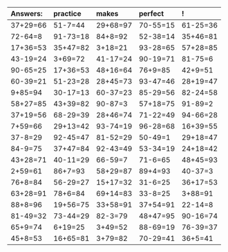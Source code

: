 | Answers: | practice | makes | perfect | ! |
| :--- | :--- | :--- | :--- | :--- |
| 37+29=66 | 51-7=44 | 29+68=97 | 70-55=15 | 61-25=36 | 
| 72-64=8 | 91-73=18 | 84+8=92 | 52-38=14 | 35+46=81 | 
| 17+36=53 | 35+47=82 | 3+18=21 | 93-28=65 | 57+28=85 | 
| 43-19=24 | 3+69=72 | 41-17=24 | 90-19=71 | 81-75=6 | 
| 90-65=25 | 17+36=53 | 48+16=64 | 76+9=85 | 42+9=51 | 
| 60-39=21 | 51-23=28 | 28+45=73 | 93-47=46 | 28+19=47 | 
| 9+85=94 | 30-17=13 | 60-37=23 | 85-29=56 | 82-24=58 | 
| 58+27=85 | 43+39=82 | 90-87=3 | 57+18=75 | 91-89=2 | 
| 37+19=56 | 68-29=39 | 28+46=74 | 71-22=49 | 94-66=28 | 
| 7+59=66 | 29+13=42 | 93-74=19 | 96-28=68 | 16+39=55 | 
| 37-8=29 | 92-45=47 | 81-52=29 | 50-49=1 | 29+18=47 | 
| 84-9=75 | 37+47=84 | 92-43=49 | 53-34=19 | 24+18=42 | 
| 43+28=71 | 40-11=29 | 66-59=7 | 71-6=65 | 48+45=93 | 
| 2+59=61 | 86+7=93 | 58+29=87 | 89+4=93 | 40-37=3 | 
| 76+8=84 | 56-29=27 | 15+17=32 | 31-6=25 | 36+17=53 | 
| 63+28=91 | 78+6=84 | 69+14=83 | 33-8=25 | 3+88=91 | 
| 88+8=96 | 19+56=75 | 33+58=91 | 37+54=91 | 22-14=8 | 
| 81-49=32 | 73-44=29 | 82-3=79 | 48+47=95 | 90-16=74 | 
| 65+9=74 | 6+19=25 | 3+49=52 | 88-69=19 | 76-39=37 | 
| 45+8=53 | 16+65=81 | 3+79=82 | 70-29=41 | 36+5=41 | 
